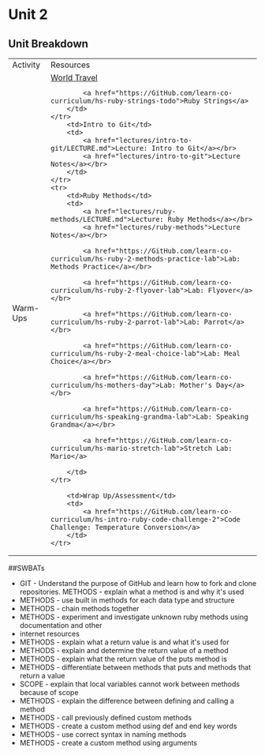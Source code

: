 # Unit 2

## Unit Breakdown

<table>
    <tr>
        <td>Activity</td>
        <td>Resources</td>
    </tr>
    <tr>
        <td>Warm-Ups</td>
        <td>
            <a href="https://GitHub.com/learn-co-curriculum/hs-cli-world-travel-todo">World Travel</a></br>

            <a href="https://GitHub.com/learn-co-curriculum/hs-ruby-strings-todo">Ruby Strings</a>
        </td>
    </tr>
        <td>Intro to Git</td>
        <td>
            <a href="lectures/intro-to-git/LECTURE.md">Lecture: Intro to Git</a></br>
            <a href="lectures/intro-to-git">Lecture Notes</a></br>
        </td>
    </tr>
    <tr>
        <td>Ruby Methods</td>
        <td>
            <a href="lectures/ruby-methods/LECTURE.md">Lecture: Ruby Methods</a></br>
            <a href="lectures/ruby-methods">Lecture Notes</a></br>

            <a href="https://GitHub.com/learn-co-curriculum/hs-ruby-2-methods-practice-lab">Lab: Methods Practice</a></br>

            <a href="https://GitHub.com/learn-co-curriculum/hs-ruby-2-flyover-lab">Lab: Flyover</a></br>

            <a href="https://GitHub.com/learn-co-curriculum/hs-ruby-2-parrot-lab">Lab: Parrot</a></br>

            <a href="https://GitHub.com/learn-co-curriculum/hs-ruby-2-meal-choice-lab">Lab: Meal Choice</a></br>
            
            <a href="https://GitHub.com/learn-co-curriculum/hs-mothers-day">Lab: Mother's Day</a></br>

            <a href="https://GitHub.com/learn-co-curriculum/hs-speaking-grandma-lab">Lab: Speaking Grandma</a></br>

            <a href="https://GitHub.com/learn-co-curriculum/hs-mario-stretch-lab">Stretch Lab: Mario</a>

        </td>
    </tr>

        <td>Wrap Up/Assessment</td>
        <td>
            <a href="https://GitHub.com/learn-co-curriculum/hs-intro-ruby-code-challenge-2">Code Challenge: Temperature Conversion</a>
        </td>
    </tr>
</table>


##SWBATs
+ GIT - Understand the purpose of GitHub and learn how to fork and clone repositories.
 METHODS - explain what a method is and why it's used
+ METHODS - use built in methods for each data type and structure
+ METHODS - chain methods together
+ METHODS - experiment and investigate unknown ruby methods using documentation and other 
+ internet resources
+ METHODS - explain what a return value is and what it's used for
+ METHODS - explain and determine the return value of a method
+ METHODS - explain what the return value of the puts method is
+ METHODS - differentiate between methods that puts and methods that return a value
+ SCOPE - explain that local variables cannot work between methods because of scope
+ METHODS - explain the difference between defining and calling a method
+ METHODS - call previously defined custom methods
+ METHODS - create a custom method using def and end key words
+ METHODS - use correct syntax in naming methods
+ METHODS - create a custom method using arguments
